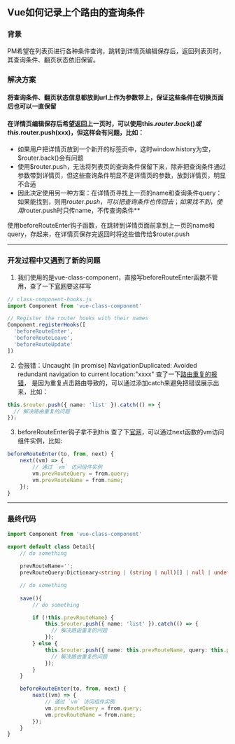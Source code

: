 ## Vue如何记录上个路由的查询条件

### 背景
PM希望在列表页进行各种条件查询，跳转到详情页编辑保存后，返回列表页时，其查询条件、翻页状态依旧保留。

### 解决方案
#### 将查询条件、翻页状态信息都放到url上作为参数带上，保证这些条件在切换页面后也可以一直保留
#### 在详情页编辑保存后希望返回上一页时，可以使用this.$router.back()或this.$router.push(xxx)，但这样会有问题，比如：
- 如果用户把详情页放到一个新开的标签页中，这时window.history为空，$router.back()会有问题
- 使用$router.push，无法将列表页的查询条件保留下来，除非把查询条件通过参数带到详情页，但这些查询条件明显不是详情页的参数，放到详情页，明显不合适 
- 因此决定使用另一种方案：在详情页寻找上一页的name和查询条件query：如果能找到，则用$router.push，可以把查询条件也传回去；如果找不到，使用$router.push时只传name，不传查询条件**

使用beforeRouteEnter钩子函数，在跳转到详情页面前拿到上一页的name和query，存起来，在详情页保存完返回时将这些值传给$router.push

---

### 开发过程中又遇到了新的问题
1. 我们使用的是vue-class-component，直接写beforeRouteEnter函数不管用，查了一下[官网](https://kian-404.github.io/vue-class-component-zh/guide/additional-hooks.html)要这样写

```typescript
// class-component-hooks.js
import Component from 'vue-class-component'

// Register the router hooks with their names
Component.registerHooks([
  'beforeRouteEnter',
  'beforeRouteLeave',
  'beforeRouteUpdate'
])
```

2. 会报错：Uncaught (in promise) NavigationDuplicated: Avoided redundant navigation to current location:"xxxx"
查了一下[路由重复的报错](https://stackoverflow.com/questions/62462276/how-to-solve-avoided-redundant-navigation-to-current-location-error-in-vue)，
是因为重复点击路由导致的，可以通过添加catch来避免把错误展示出来，比如：
```typescript
this.$router.push({ name: 'list' }).catch(() => {
  // 解决路由重复的问题
});
```

3. beforeRouteEnter钩子拿不到this
查了下[官网](https://router.vuejs.org/zh/guide/advanced/navigation-guards.html)，可以通过next函数的vm访问组件实例，比如:
```typescript
beforeRouteEnter(to, from, next) {
    next((vm) => {
        // 通过 `vm` 访问组件实例
        vm.prevRouteQuery = from.query;
        vm.prevRouteName = from.name;
    });
}
```

---

### 最终代码
```typescript
import Component from 'vue-class-component'

export default class Detail{
    // do something
    
    prevRouteName='';
    prevRouteQuery:Dictionary<string | (string | null)[] | null | undefined>={};

    // do something
    
    save(){
        // do something

        if (!this.prevRouteName) {
            this.$router.push({ name: 'list' }).catch(() => {
              // 解决路由重复的问题
            });
        } else {
            this.$router.push({ name: this.prevRouteName, query: this.prevRouteQuery }).catch(() => {
              // 解决路由重复的问题
            });
        }
    }

    beforeRouteEnter(to, from, next) {
        next((vm) => {
            // 通过 `vm` 访问组件实例
            vm.prevRouteQuery = from.query;
            vm.prevRouteName = from.name;
        });
    }
}
```
